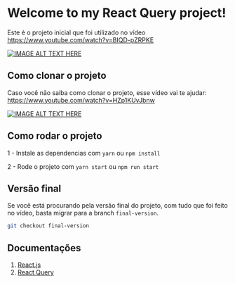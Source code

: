 # Welcome to my React Query project!

Este é o projeto inicial que foi utilizado no vídeo https://www.youtube.com/watch?v=BIQD-pZRPKE

[![IMAGE ALT TEXT HERE](https://img.youtube.com/vi/BIQD-pZRPKE/0.jpg)](https://www.youtube.com/watch?v=BIQD-pZRPKE)

## Como clonar o projeto

Caso você não saiba como clonar o projeto, esse vídeo vai te ajudar: https://www.youtube.com/watch?v=HZp1KUvJbnw

[![IMAGE ALT TEXT HERE](https://img.youtube.com/vi/HZp1KUvJbnw/0.jpg)](https://www.youtube.com/watch?v=HZp1KUvJbnw)

## Como rodar o projeto

1 - Instale as dependencias com `yarn` ou `npm install`

2 - Rode o projeto com `yarn start` ou `npm run start`

## Versão final

Se você está procurando pela versão final do projeto, com tudo que foi feito no vídeo, basta migrar para a branch `final-version`.

```bash
git checkout final-version
```

## Documentações

1. [React.js](https://reactjs.org/docs/getting-started.html)
2. [React Query](https://tanstack.com/query/v4/docs/overview)
